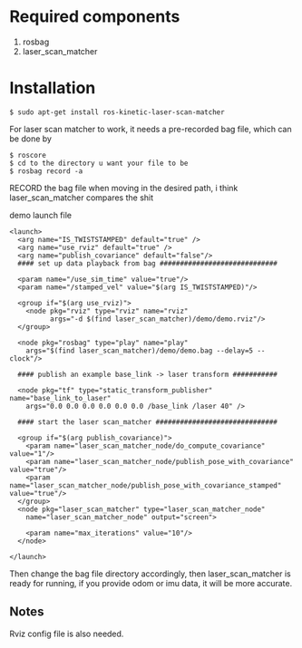# Required components
1. rosbag
2. laser_scan_matcher

# Installation
```
$ sudo apt-get install ros-kinetic-laser-scan-matcher
```

For laser scan matcher to work, it needs a pre-recorded bag file, which can be done by 
```
$ roscore
$ cd to the directory u want your file to be
$ rosbag record -a
```
RECORD the bag file when moving in the desired path, i think laser_scan_matcher compares the shit

demo launch file
```
<launch>
  <arg name="IS_TWISTSTAMPED" default="true" />
  <arg name="use_rviz" default="true" />
  <arg name="publish_covariance" default="false"/>
  #### set up data playback from bag #############################

  <param name="/use_sim_time" value="true"/>
  <param name="/stamped_vel" value="$(arg IS_TWISTSTAMPED)"/>

  <group if="$(arg use_rviz)">
    <node pkg="rviz" type="rviz" name="rviz"
          args="-d $(find laser_scan_matcher)/demo/demo.rviz"/>
  </group>

  <node pkg="rosbag" type="play" name="play"
    args="$(find laser_scan_matcher)/demo/demo.bag --delay=5 --clock"/>

  #### publish an example base_link -> laser transform ###########

  <node pkg="tf" type="static_transform_publisher" name="base_link_to_laser"
    args="0.0 0.0 0.0 0.0 0.0 0.0 /base_link /laser 40" />

  #### start the laser scan_matcher ##############################

  <group if="$(arg publish_covariance)">
    <param name="laser_scan_matcher_node/do_compute_covariance" value="1"/>
    <param name="laser_scan_matcher_node/publish_pose_with_covariance" value="true"/>
    <param name="laser_scan_matcher_node/publish_pose_with_covariance_stamped" value="true"/>
  </group>
  <node pkg="laser_scan_matcher" type="laser_scan_matcher_node"
    name="laser_scan_matcher_node" output="screen">

    <param name="max_iterations" value="10"/>
  </node>

</launch>
```
Then change the bag file directory accordingly, then laser_scan_matcher is ready for running, if you provide odom or imu data, it will be more accurate.

## Notes

Rviz config file is also needed.

